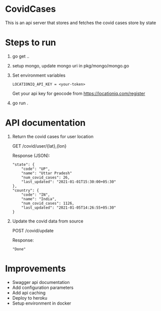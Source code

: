 # CovidCases
This is an api server that stores and fetches the covid cases store by state

# Steps to run
1. go get ..
2. setup mongo, update mongo uri in pkg/mongo/mongo.go
3. Set environment variables
    ```
    LOCATIONIQ_API_KEY = <your-token>
    ```
    Get your api key for geocode from https://locationiq.com/register

5. go run . 

# API documentation

1. Return the covid cases for user location

    GET /covid/user/{lat},{lon}

    Response (JSON):

    ```
    "state": {
        "code": "UP",
        "name": "Uttar Pradesh"
        "num_covid_cases": 26,
        "last_updated": "2021-01-01T15:30:00+05:30"
    },
    "country": {
        "code": "IN",
        "name": "India",
        "num_covid_cases": 1126,
        "last_updated": "2021-01-05T14:26:55+05:30"
    }
    ```
    
2. Update the covid data from source
    
    POST /covid/update

    Response:
    ```
    "Done"
    ```

# Improvements
 * Swagger api documentation
 * Add configuration parameters
 * Add api caching
 * Deploy to heroku
 * Setup environment in docker

